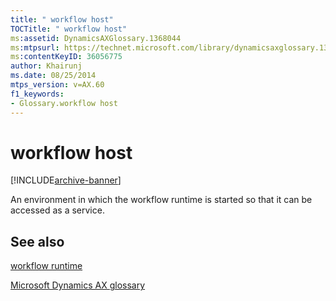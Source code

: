 ```yaml
---
title: " workflow host"
TOCTitle: " workflow host"
ms:assetid: DynamicsAXGlossary.1368044
ms:mtpsurl: https://technet.microsoft.com/library/dynamicsaxglossary.1368044(v=AX.60)
ms:contentKeyID: 36056775
author: Khairunj
ms.date: 08/25/2014
mtps_version: v=AX.60
f1_keywords:
- Glossary.workflow host
---
```


# workflow host


[!INCLUDE[archive-banner](includes/archive-banner.md)]

An environment in which the workflow runtime is started so that it can be accessed as a service.

## See also

[workflow runtime](workflow-runtime.md)

[Microsoft Dynamics AX glossary](glossary/microsoft-dynamics-ax-glossary.md)

  


